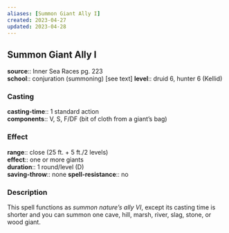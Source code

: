 ```yaml
---
aliases: [Summon Giant Ally I]
created: 2023-04-27
updated: 2023-04-28
---
```


## Summon Giant Ally I

**source**:: Inner Sea Races pg. 223  
**school**:: conjuration (summoning) \[see text\]
**level**:: druid 6, hunter 6 (Kellid)

### Casting

**casting-time**:: 1 standard action  
**components**:: V, S, F/DF (bit of cloth from a giant’s bag)

### Effect

**range**:: close (25 ft. + 5 ft./2 levels)  
**effect**:: one or more giants  
**duration**:: 1 round/level (D)  
**saving-throw**:: none
**spell-resistance**:: no

### Description

This spell functions as *summon nature’s ally VI*, except its casting time is shorter and you can summon one cave, hill, marsh, river, slag, stone, or wood giant.
